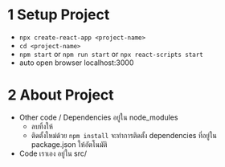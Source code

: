 # 1 Setup Project

- `npx create-react-app <project-name>`
- `cd <project-name>`
- `npm start` or `npm run start` or `npx react-scripts start`
- auto open browser localhost:3000

# 2 About Project
- Other code / Dependencies อยู๋ใน node_modules
    - ลบทิ้งให้
    - ติดตั้งใหม่ด้วย `npm install` จะทำการติดตั้ง dependencies ที่อยู่ใน package.json ให้อัตโนมัติ
- Code เราเอง อยู่ใน src/